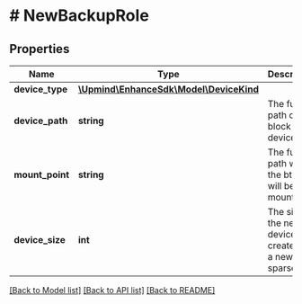 # # NewBackupRole

## Properties

Name | Type | Description | Notes
------------ | ------------- | ------------- | -------------
**device_type** | [**\Upmind\EnhanceSdk\Model\DeviceKind**](DeviceKind.md) |  |
**device_path** | **string** | The full path of the block device. |
**mount_point** | **string** | The full path where the btrfs will be mounted. |
**device_size** | **int** | The size of the new device if created as a new sparse file. | [optional]

[[Back to Model list]](../../README.md#models) [[Back to API list]](../../README.md#endpoints) [[Back to README]](../../README.md)
